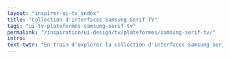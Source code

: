 ```yaml
---
layout: "inspirer-ui-tv_index"
title: "Collection d'interfaces Samsung Serif TV"
tags: "ui-tv-plateformes-samsung-serif-tv"
permalink: "/inspiration/ui-design/tv/plateformes/samsung-serif-tv/"
intro:
text-twtr: "En train d'explorer la collection d'interfaces Samsung Serif TV du @MagDuWebdesign"
---
```

